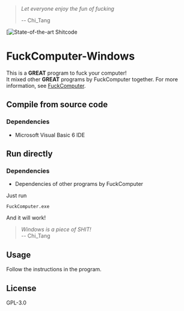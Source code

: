 > *Let everyone enjoy the fun of fucking*
>
> -- Chi\_Tang

[![State-of-the-art Shitcode](https://img.shields.io/static/v1?label=State-of-the-art&message=Shitcode&color=7B5804)

# FuckComputer-Windows
This is a **GREAT** program to fuck your computer!    
It mixed other **GREAT** programs by FuckComputer together.
For more information, see [FuckComputer](https://github.com/FuckComputer).

## Compile from source code
### Dependencies
- Microsoft Visual Basic 6 IDE

## Run directly
### Dependencies
- Dependencies of other programs by FuckComputer

Just run

```shell
FuckComputer.exe
```

And it will work!

> *Windows is a piece of SHIT!*  
> -- Chi\_Tang

## Usage
Follow the instructions in the program.

## License
GPL-3.0
